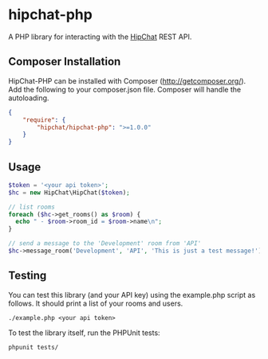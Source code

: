 # hipchat-php

A PHP library for interacting with the [HipChat](http://hipchat.com) REST API.

## Composer Installation

HipChat-PHP can be installed with Composer (http://getcomposer.org/).  Add the following to your
composer.json file.  Composer will handle the autoloading.

```json
{
    "require": {
        "hipchat/hipchat-php": ">=1.0.0"
    }
}
```

## Usage

```php
$token = '<your api token>';
$hc = new HipChat\HipChat($token);

// list rooms
foreach ($hc->get_rooms() as $room) {
  echo " - $room->room_id = $room->name\n";
}

// send a message to the 'Development' room from 'API'
$hc->message_room('Development', 'API', 'This is just a test message!');
```

## Testing

You can test this library (and your API key) using the example.php script as follows. It should print a list of your rooms and users.

    ./example.php <your api token>

To test the library itself, run the PHPUnit tests:

    phpunit tests/
